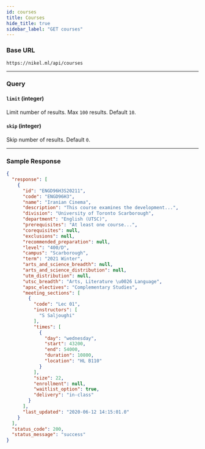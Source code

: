 ```yaml
---
id: courses
title: Courses
hide_title: true
sidebar_label: "GET courses"
---
```


### Base URL

```
https://nikel.ml/api/courses
```

---

### Query

#### `limit` (integer)

Limit number of results. Max `100` results. Default `10`.

#### `skip` (integer)

Skip number of results. Default `0`.

---

### Sample Response

```json title="https://nikel.ml/api/courses?limit=1&skip=1000"
{
  "response": [
    {
      "id": "ENGD96H3S20211",
      "code": "ENGD96H3",
      "name": "Iranian Cinema",
      "description": "This course examines the development...",
      "division": "University of Toronto Scarborough",
      "department": "English (UTSC)",
      "prerequisites": "At least one course...",
      "corequisites": null,
      "exclusions": null,
      "recommended_preparation": null,
      "level": "400/D",
      "campus": "Scarborough",
      "term": "2021 Winter",
      "arts_and_science_breadth": null,
      "arts_and_science_distribution": null,
      "utm_distribution": null,
      "utsc_breadth": "Arts, Literature \u0026 Language",
      "apsc_electives": "Complementary Studies",
      "meeting_sections": [
        {
          "code": "Lec 01",
          "instructors": [
            "S Saljoughi"
          ],
          "times": [
            {
              "day": "wednesday",
              "start": 43200,
              "end": 54000,
              "duration": 10800,
              "location": "HL B110"
            }
          ],
          "size": 22,
          "enrollment": null,
          "waitlist_option": true,
          "delivery": "in-class"
        }
      ],
      "last_updated": "2020-06-12 14:15:01.0"
    }
  ],
  "status_code": 200,
  "status_message": "success"
}
```